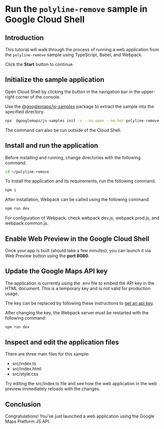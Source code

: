 # Run the `polyline-remove` sample in Google Cloud Shell

<walkthrough-tutorial-duration duration="10"/>

## Introduction

This tutorial will walk through the process of running a web application from
the `polyline-remove` sample using TypeScript, Babel, and Webpack.

Click the **Start** button to continue.

## Initialize the sample application

Open Cloud Shell by clicking the
<walkthrough-cloud-shell-icon></walkthrough-cloud-shell-icon> button in the
navigation bar in the upper-right corner of the console.

Use the [@googlemaps/js-samples](https://www.npmjs.com/package/@googlemaps/js-samples) package to 
extract the sample into the specified directory.

```bash
npx  @googlemaps/js-samples init -v --no-open --no-hot polyline-remove ~/polyline-remove
```

The command can also be run outside of the Cloud Shell.

## Install and run the application

Before installing and running, change directories with the following command.

```bash
cd ~/polyline-remove
```

To install the application and its requirements, run the following command.

```bash
npm i
```

After installation, Webpack can be called using the following command.

```bash
npm run dev
```

For configuration of Webpack, check
<walkthrough-editor-open-file filePath="polyline-remove/webpack.dev.js">webpack.dev.js</walkthrough-editor-open-file>,
<walkthrough-editor-open-file filePath="polyline-remove/webpack.prod.js">webpack.prod.js</walkthrough-editor-open-file>,
and
<walkthrough-editor-open-file filePath="polyline-remove/webpack.common.js">webpack.common.js</walkthrough-editor-open-file>.

## Enable Web Preview in the Google Cloud Shell

Once your app is built (should take a few minutes), you can launch it via
<walkthrough-spotlight-pointer target="cloudshell" spotlightId="devshell-web-preview-button">Web
Preview button</walkthrough-spotlight-pointer> using the **port 8080**.

## Update the Google Maps API key

The application is currently using the
<walkthrough-editor-open-file filePath="polyline-remove/.env">.env</walkthrough-editor-open-file>
file to embed the API key in the HTML document. This is a temporary key and is
not valid for production usage.

The key can be replaced by following these instructions to
[get an api key](https://developers.google.com/maps/documentation/javascript/get-api-key).

After changing the key, the Webpack server must be restarted with the following
command:

```bash
npm run dev
```

## Inspect and edit the application files

There are three main files for this sample:

*   <walkthrough-editor-open-file filePath="polyline-remove/src/index.ts">src/index.ts</walkthrough-editor-open-file>
*   <walkthrough-editor-open-file filePath="polyline-remove/src/index.html">src/index.html</walkthrough-editor-open-file>
*   <walkthrough-editor-open-file filePath="polyline-remove/src/style.css">src/style.css</walkthrough-editor-open-file>

Try editing the <walkthrough-editor-open-file filePath="polyline-remove/src/index.ts">src/index.ts</walkthrough-editor-open-file> file and see how the web application in the web preview immediately reloads with the changes.

## Conclusion

<walkthrough-conclusion-trophy></walkthrough-conclusion-trophy>

Congratulations! You've just launched a web application using the Google Maps
Platform JS API.

